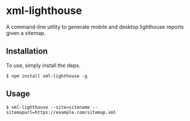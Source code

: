 # xml-lighthouse

A command-line utility to generate mobile and desktop lighthouse reports given a sitemap. 


## Installation

To use, simply install the deps.

```
$ npm install xml-lighthouse -g
```

## Usage
```
$ xml-lighthouse --site=sitename --sitemapurl=https://example.com/sitemap.xml
```